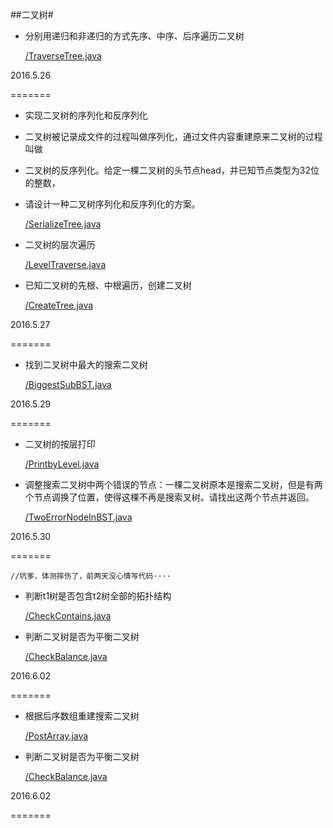 ##二叉树#

- 分别用递归和非递归的方式先序、中序、后序遍历二叉树

	[/TraverseTree.java](https://github.com/elseyu/interview_code/blob/master/com/elseyu/binarytree/TraverseTree.java "分别用递归和非递归的方式先序、中序、后序遍历二叉树")

2016.5.26

=======

- 实现二叉树的序列化和反序列化
 * 二叉树被记录成文件的过程叫做序列化，通过文件内容重建原来二叉树的过程叫做
 * 二叉树的反序列化。给定一棵二叉树的头节点head，并已知节点类型为32位的整数，
 * 请设计一种二叉树序列化和反序列化的方案。

	[/SerializeTree.java](https://github.com/elseyu/interview_code/blob/master/com/elseyu/binarytree/SerializeTree.java "实现二叉树的序列化和反序列化")

- 二叉树的层次遍历

	[/LevelTraverse.java](https://github.com/elseyu/interview_code/blob/master/com/elseyu/binarytree/LevelTraverse.java "二叉树的层次遍历")

- 已知二叉树的先根、中根遍历，创建二叉树

	[/CreateTree.java](https://github.com/elseyu/interview_code/blob/master/com/elseyu/binarytree/CreateTree.java "已知二叉树的先根、中根遍历，创建二叉树")

2016.5.27

=======

- 找到二叉树中最大的搜索二叉树

	[/BiggestSubBST.java](https://github.com/elseyu/interview_code/blob/master/com/elseyu/binarytree/BiggestSubBST.java "找到二叉树中最大的搜索二叉树")

2016.5.29

=======

- 二叉树的按层打印

	[/PrintbyLevel.java](https://github.com/elseyu/interview_code/blob/master/com/elseyu/binarytree/PrintbyLevel.java "二叉树的按层打印")

- 调整搜索二叉树中两个错误的节点：一棵二叉树原本是搜索二叉树，但是有两个节点调换了位置，使得这棵不再是搜索叉树。请找出这两个节点并返回。

	[/TwoErrorNodeInBST.java](https://github.com/elseyu/interview_code/blob/master/com/elseyu/binarytree/TwoErrorNodeInBST.java "调整搜索二叉树中两个错误的节点")

2016.5.30

=======

	//坑爹，体测摔伤了，前两天没心情写代码····

- 判断t1树是否包含t2树全部的拓扑结构

	[/CheckContains.java](https://github.com/elseyu/interview_code/blob/master/com/elseyu/binarytree/CheckContains.java "判断t1树是否包含t2树全部的拓扑结构")

- 判断二叉树是否为平衡二叉树

	[/CheckBalance.java](https://github.com/elseyu/interview_code/blob/master/com/elseyu/binarytree/CheckBalance.java "判断二叉树是否为平衡二叉树")

2016.6.02

=======

- 根据后序数组重建搜索二叉树

	[/PostArray.java](https://github.com/elseyu/interview_code/blob/master/com/elseyu/binarytree/PostArray.java "根据后序数组重建搜索二叉树")

- 判断二叉树是否为平衡二叉树

	[/CheckBalance.java](https://github.com/elseyu/interview_code/blob/master/com/elseyu/binarytree/CheckBalance.java "判断二叉树是否为平衡二叉树")

2016.6.02

=======
